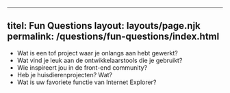 ***

## titel: Fun Questions&#xA;layout: layouts/page.njk&#xA;permalink: /questions/fun-questions/index.html

*   Wat is een tof project waar je onlangs aan hebt gewerkt?
*   Wat vind je leuk aan de ontwikkelaarstools die je gebruikt?
*   Wie inspireert jou in de front-end community?
*   Heb je huisdierenprojecten? Wat?
*   Wat is uw favoriete functie van Internet Explorer?
